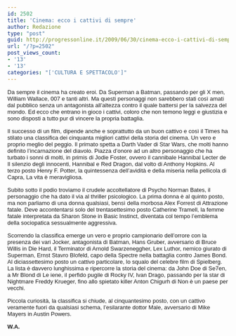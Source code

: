 ```yaml
---
id: 2502
title: 'Cinema: ecco i cattivi di sempre'
author: Redazione
type: "post"
guid: http://progressonline.it/2009/06/30/cinema-ecco-i-cattivi-di-sempre/
url: "/?p=2502"
post_views_count:
- '13'
- '13'
categories: "['CULTURA E SPETTACOLO']"
---
```


<font face="Tahoma, sans-serif"><font size="2">Da sempre il cinema ha creato eroi. Da Superman a Batman, passando per gli X men, William Wallace, 007 e tanti altri. Ma questi personaggi non sarebbero stati così amati dal pubblico senza un antagonista all’altezza contro il quale battersi per la salvezza del mondo. Ed ecco che entrano in gioco i cattivi, coloro che non temono leggi e giustizia e sono disposti a tutto pur di vincere la propria battaglia. </font></font>

<font face="Tahoma, sans-serif"><font size="2">Il successo di un film, dipende anche e soprattutto da un buon cattivo e così il Times ha stilato una classifica dei cinquanta migliori cattivi della storia del cinema. Un vero e proprio meglio del peggio. Il primato spetta a Darth Vader di Star Wars, che molti hanno definito l’incarnazione del diavolo. Piazza d’onore ad un altro personaggio che ha turbato i sonni di molti, in primis di Jodie Foster, ovvero il cannibale Hannibal Lecter de Il silenzio degli innocenti, Hannibal e Red Dragon, dal volto di Anthony Hopkins. Al terzo posto Henry F. Potter, la quintessenza dell’avidità e della miseria nella pellicola di Capra, La vita è meravigliosa. </font></font>

<font face="Tahoma, sans-serif"><font size="2">Subito sotto il podio troviamo il crudele accoltellatore di Psycho Norman Bates, il personaggio che ha dato il via al thriller psicologico. La prima donna è al quinto posto, ma non parliamo di una donna qualsiasi, bensì della morbosa Alex Forrest di Attrazione fatale. Deve accontentarsi solo del trentasettesimo posto Catherine Tramell, la femme fatale interpretata da Sharon Stone in Basic Instinct, diventata col tempo l’emblema della sociopatica sessualmente aggressiva. </font></font>

<font face="Tahoma, sans-serif"><font size="2">Scorrendo la classifica emerge un vero e proprio campionario dell’orrore con la presenza dei vari Jocker, antagonista di Batman, Hans Gruber, avversario di Bruce Willis in Die Hard, il Terminator di Arnold Swarzeneggher, Lex Luthor, nemico giurato di Superman, Ernst Stavro Blofeld, capo della Spectre nella battaglia contro James Bond. Al diciassettesimo posto un cattivo particolare, lo squalo del celebre film di Spielberg. La lista è davvero lunghissima e ripercorre la storia del cinema: da John Doe di Se7en, a Mr Blond di Le iene, il perfido pugile di Rocky IV, Ivan Drago, passando per la star di </font></font><font face="Tahoma, sans-serif"><font size="2"><span style="font-style: normal">Nightmare</span></font></font><font face="Tahoma, sans-serif"><font size="2"> Freddy Krueger, fino allo spietato killer Anton Chigurh di Non è un paese per vecchi. </font></font>

<font face="Tahoma, sans-serif"><font size="2">Piccola curiosità, la classifica si chiude, al cinquantesimo posto, con un cattivo veramente fuori da qualsiasi schema, l’esilarante dottor Male, avversario di Mike Mayers in Austin Powers. </font></font>

<font face="Tahoma, sans-serif"><font size="2">**W.A.**</font></font>